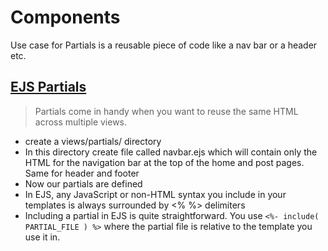 # Components

Use case for Partials is a reusable piece of code like a nav bar or a header etc. 

## [EJS Partials](https://medium.com/@henslejoseph/ejs-partials-f6f102cb7433)

> Partials come in handy when you want to reuse the same HTML across multiple views.

- create a views/partials/ directory
- In this directory create file called navbar.ejs which will contain only the HTML for the navigation bar at the top of the home and post pages. Same for header and footer
- Now our partials are defined
- In EJS, any JavaScript or non-HTML syntax you include in your templates is always surrounded by <% %> delimiters
- Including a partial in EJS is quite straightforward. You use `<%- include( PARTIAL_FILE ) %>` where the partial file is relative to the template you use it in.
